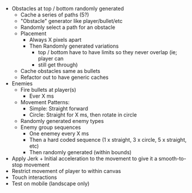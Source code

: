 * Obstacles at top / bottom randomly generated
  * Cache a series of paths (5?)
  * "Obstacle" generator like player/bullet/etc
  * Randomly select a path for an obstacle
  * Placement
    * Always X pixels apart
    * Then Randomly generated variations
      * top / bottom have to have limits so they never overlap (ie; player can
      * still get through)
  * Cache obstacles same as bullets
  * Refactor out to have generic caches
* Enemies
  * Fire bullets at player(s)
    * Ever X ms
  * Movement Patterns:
    * Simple: Straight forward
    * Circle: Straight for X ms, then rotate in circle
  * Randomly generated enemy types
  * Enemy group sequences
    * One enemey every X ms
    * Then a hard coded sequence (1 x straight, 3 x circle, 5 x straight, etc)
    * Then randomly generated (within bounds)
* Apply Jerk + Initial acceleration to the movement to give it a smooth-to-stop
  movement
* Restrict movement of player to within canvas
* Touch interactions
* Test on mobile (landscape only)
